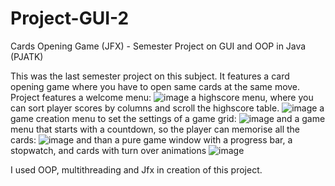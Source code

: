 # Project-GUI-2
Cards Opening Game (JFX) - Semester Project on GUI and OOP in Java (PJATK)

This was the last semester project on this subject.
It features a card opening game where you have to open same cards at the same move.
Project features a welcome menu:
![image](https://github.com/LaneyBlack/Project-GUI-2/assets/44290162/634addeb-92bd-496d-837d-dbfde6273ada)
a highscore menu, where you can sort player scores by columns and scroll the highscore table.
![image](https://github.com/LaneyBlack/Project-GUI-2/assets/44290162/6467d9ab-50f6-46d4-a07d-89d853f6e856)
a game creation menu to set the settings of a game grid:
![image](https://github.com/LaneyBlack/Project-GUI-2/assets/44290162/af0f016c-4194-4eee-b5c9-c74809170206)
and a game menu that starts with a countdown, so the player can memorise all the cards:
![image](https://github.com/LaneyBlack/Project-GUI-2/assets/44290162/975266f1-d31c-471f-b496-ea9a0d9eb4a5)
and than a pure game window with a progress bar, a stopwatch, and cards with turn over animations
![image](https://github.com/LaneyBlack/Project-GUI-2/assets/44290162/adeaf7bb-3719-4933-b3b7-271222290b0e)

I used OOP, multithreading and Jfx in creation of this project.



